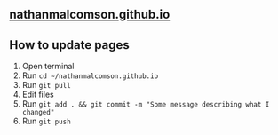 ## [nathanmalcomson.github.io](https://nathanmalcomson.github.io/)

## How to update pages
1. Open terminal
2. Run `cd ~/nathanmalcomson.github.io`
3. Run `git pull`
4. Edit files
5. Run `git add . && git commit -m "Some message describing what I changed"`
6. Run `git push`


